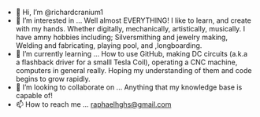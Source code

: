 - 👋 Hi, I’m @richardcranium1
- 👀 I’m interested in ... Well almost EVERYTHING! I like to learn, and create with my hands. Whether digitally, mechanically, artistically, musically. I have amny hobbies including; Silversmithing and jewelry making, Welding and fabricating, playing pool, and ,longboarding.
- 🌱 I’m currently learning ... How to use GitHub, making DC circuits (a.k.a a flashback driver for a smalll Tesla Coil), operating a CNC machine, computers in general really. Hoping my understanding of them and code begins to grow rapidly.
- 💞️ I’m looking to collaborate on ... Anything that my knowledge base is capable of!
- 📫 How to reach me ... raphaelhghs@gmail.com

<!---
richardcranium1/richardcranium1 is a ✨ special ✨ repository because its `README.md` (this file) appears on your GitHub profile.
You can click the Preview link to take a look at your changes.
--->
